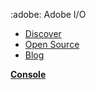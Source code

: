 :adobe: Adobe I/O

- [Discover](https://www.adobe.io/apis)
- [Open Source](https://www.adobe.io/open)
- [Blog](https://medium.com/adobetech)



**[Console](https://console.adobe.io/)**